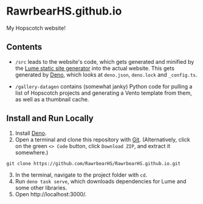 # RawrbearHS.github.io

My Hopscotch website!

## Contents

- `/src` leads to the website's code, which gets generated and minified by
the [Lume static site generator](https://lume.land/) into the actual website.
This gets generated by [Deno](https://deno.com/), which looks at
`deno.json`, `deno.lock` and `_config.ts`.

- `/gallery-datagen` contains (somewhat janky) Python code for
pulling a list of Hopscotch projects and generating a Vento template from them,
as well as a thumbnail cache.

## Install and Run Locally
1. Install [Deno](https://deno.com/).
2. Open a terminal and clone this repository with [Git](https://git-scm.com/downloads).
(Alternatively, click on the green `<> Code` button, click `Download ZIP`, and extract it somewhere.)
  ```
  git clone https://github.com/RawrbearHS/RawrbearHS.github.io.git
  ```
3. In the terminal, navigate to the project folder with `cd`.
4. Run `deno task serve`, which downloads dependencies for Lume and some other libraries.
4. Open http://localhost:3000/.
